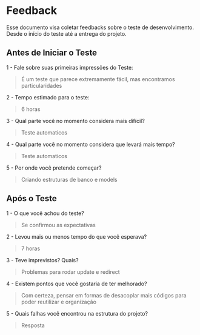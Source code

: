 # Feedback
Esse documento visa coletar feedbacks sobre o teste de desenvolvimento. Desde o início do teste até a entrega do projeto.

## Antes de Iniciar o Teste

1 - Fale sobre suas primeiras impressões do Teste:
> É um teste que parece extremamente fácil, mas encontramos particularidades

2 - Tempo estimado para o teste:
> 6 horas

3 - Qual parte você no momento considera mais difícil?
> Teste automaticos

4 - Qual parte você no momento considera que levará mais tempo?
> Teste automaticos

5 - Por onde você pretende começar?
> Criando estruturas de banco e models


## Após o Teste

1 - O que você achou do teste?
> Se confirmou as expectativas

2 - Levou mais ou menos tempo do que você esperava?
> 7 horas

3 - Teve imprevistos? Quais?
> Problemas para rodar update e redirect

4 - Existem pontos que você gostaria de ter melhorado?
> Com certeza, pensar em formas de desacoplar mais códigos para poder reutilizar e organização

5 - Quais falhas você encontrou na estrutura do projeto?
> Resposta
